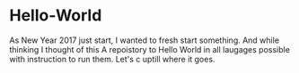 # Hello-World
As New Year 2017 just start, I wanted to fresh start something. And while thinking I thought of this A repoistory to Hello World in all laugages possible with instruction to run them. Let's c uptill where it goes. 
